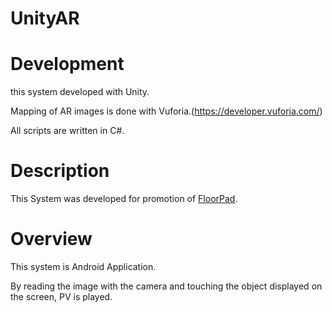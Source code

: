 # UnityAR

# Development
this system developed with Unity.

Mapping of AR images is done with Vuforia.(https://developer.vuforia.com/)

All scripts are written in C#.

# Description
This System was developed for promotion of [FloorPad](https://github.com/toya0129/FloorPad).


# Overview
This system is Android Application.

By reading the image with the camera and touching the object displayed on the screen, PV is played.

